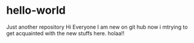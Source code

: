 # hello-world
Just another repository
Hi Everyone I am new on git hub now i mtrying to get acquainted with the new stuffs here.
holaa!!

